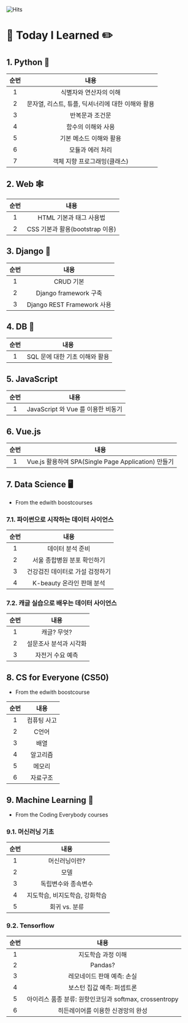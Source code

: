 ![Hits](https://hits.seeyoufarm.com/api/count/incr/badge.svg?url=https://github.com/ghleex/til&title=HITS)



# :book: Today I Learned :pencil2:

## 1. Python :snake:

| 순번 |                       내용                        |
| :--: | :-----------------------------------------------: |
|  1   |              식별자와 연산자의 이해               |
|  2   | 문자열, 리스트, 튜플, 딕셔너리에 대한 이해와 활용 |
|  3   |                  반복문과 조건문                  |
|  4   |                함수의 이해와 사용                 |
|  5   |              기본 메소드 이해와 활용              |
|  6   |                 모듈과 에러 처리                  |
|  7   |           객체 지향 프로그래밍(클래스)            |





## 2. Web :spider_web:

| 순번 |              내용               |
| :--: | :-----------------------------: |
|  1   |     HTML 기본과 태그 사용법     |
|  2   | CSS 기본과 활용(bootstrap 이용) |





## 3. Django :black_square_button:

| 순번 |            내용            |
| :--: | :------------------------: |
|  1   |         CRUD 기본          |
|  2   |   Django framework 구축    |
|  3   | Django REST Framework 사용 |





## 4. DB :minidisc:

| 순번 |              내용              |
| :--: | :----------------------------: |
|  1   | SQL 문에 대한 기초 이해와 활용 |





## 5. JavaScript

| 순번 |                내용                |
| :--: | :--------------------------------: |
|  1   | JavaScript 와 Vue 를 이용한 비동기 |





## 6.  Vue.js

| 순번 |                        내용                         |
| :--: | :-------------------------------------------------: |
|  1   | Vue.js 활용하여 SPA(Single Page Application) 만들기 |





## 7. Data Science :desktop_computer:

* From the edwith boostcourses

### 7.1. 파이썬으로 시작하는 데이터 사이언스

| 순번 |              내용               |
| :--: | :-----------------------------: |
|  1   |        데이터 분석 준비         |
|  2   |   서울 종합병원 분포 확인하기   |
|  3   | 건강검진 데이터로 가설 검정하기 |
|  4   |    K-beauty 온라인 판매 분석    |



### 7.2. 캐글 실습으로 배우는 데이터 사이언스

| 순번 |          내용          |
| :--: | :--------------------: |
|  1   |      캐글? 무엇?       |
|  2   | 설문조사 분석과 시각화 |
|  3   |    자전거 수요 예측    |





## 8. CS for Everyone (CS50)

* From the edwith boostcourse

| 순번 |    내용     |
| :--: | :---------: |
|  1   | 컴퓨팅 사고 |
|  2   |    C언어    |
|  3   |    배열     |
|  4   |  알고리즘   |
|  5   |   메모리    |
|  6   |  자료구조   |





## 9. Machine Learning :robot:

* From the Coding Everybody courses

### 9.1. 머신러닝 기초

| 순번 |              내용              |
| :--: | :----------------------------: |
|  1   |         머신러닝이란?          |
|  2   |              모델              |
|  3   |      독립변수와 종속변수       |
|  4   | 지도학습, 비지도학습, 강화학습 |
|  5   |         회귀 vs. 분류          |



### 9.2. Tensorflow

| 순번 |                          내용                          |
| :--: | :----------------------------------------------------: |
|  1   |                   지도학습 과정 이해                   |
|  2   |                        Pandas?                         |
|  3   |               레모네이드 판매 예측: 손실               |
|  4   |               보스턴 집값 예측: 퍼셉트론               |
|  5   | 아이리스 품종 분류: 원핫인코딩과 softmax, crossentropy |
|  6   |           히든레이어를 이용한 신경망의 완성            |

